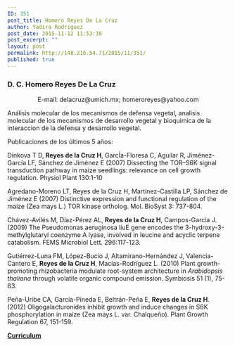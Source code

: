 ```yaml
---
ID: 351
post_title: Homero Reyes De La Cruz
author: Yadira Rodriguez
post_date: 2015-11-12 11:53:38
post_excerpt: ""
layout: post
permalink: http://148.216.54.71/2015/11/351/
published: true
---
```

<h3>D. C. Homero Reyes De La Cruz</h3>
<div class="contentpane">
<div class="contentdescription">
<p align="center">E-mail: delacruz@umich.mx; homeroreyes@yahoo.com</p>
Análisis molecular de los mecanismos de defensa vegetal, analisis molecular de los mecanismos de desarrollo vegetal y bioquimica de la interaccion de la defensa y desarrollo vegetal.

Publicaciones de los últimos 5 años:

Dinkova T D,<strong> Reyes de la Cruz H</strong>, GarcÍa-Floresa C, Aguilar R, Jiménez-García LF, Sánchez de Jiménez E (2007) Dissecting the TOR–S6K signal transduction pathway in maize seedlings: relevance on cell growth regulation. Physiol Plant 130:1-10

Agredano-Moreno LT, Reyes de la Cruz H, Martínez-Castilla LP, Sánchez de Jiménez E (2007) Distinctive expression and functional regulation of the maize (Zea mays L.) TOR kinase ortholog. Mol. BioSyst 3: 737-804.

Chávez-Avilés M, Díaz-Pérez AL, <strong>Reyes de la Cruz H</strong>, Campos-García J. (2009) The Pseudomonas aeruginosa liuE gene encodes the 3-hydroxy-3-methylglutaryl coenzyme A lyase, involved in leucine and acyclic terpene catabolism. FEMS Microbiol Lett. 296:117-123.

Gutiérrez-Luna FM, López-Bucio J, Altamirano-Hernández J, Valencia-Cantero E, <strong>Reyes de la Cruz H</strong>, Macías-Rodríguez L. (2010) Plant growth-promoting rhizobacteria modulate root-system architecture in <em>Arabidopsis thaliana</em> through volatile organic compound emission. Symbiosis 51 (1), 75-83.

Peña-Uribe CA, García-Pineda E, Beltrán-Peña E, <strong>Reyes de la Cruz H</strong>. (2012) Oligogalacturonides inhibit growth and induce changes in S6K phosphorylation in maize (Zea mays L. var. Chalqueño). Plant Growth Regulation 67, 151-159.

<strong><a href="http://148.216.54.71/wp-content/uploads/2015/11/DC_Homero_Reyes.pdf">Curriculum</a></strong>

</div>
</div>